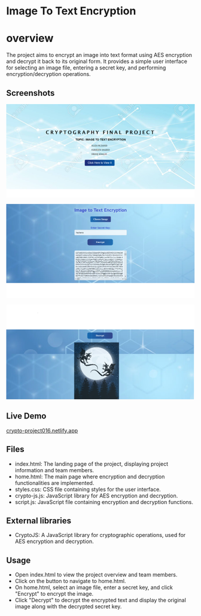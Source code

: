 
# Image To Text Encryption

# overview
The project aims to encrypt an image into text format using AES encryption and decrypt it back to its original form. It provides a simple user interface for selecting an image file, entering a secret key, and performing encryption/decryption operations.



## Screenshots

![App Screenshot](https://github.com/farzeenshahid/Image-To-Text-Encryption/blob/main/image%20to%20text/Assets/1st-ss.png?raw=true)

![App Screenshot](https://github.com/farzeenshahid/Image-To-Text-Encryption/blob/main/image%20to%20text/Assets/2nd-ss.png?raw=true)

![App Screenshot](https://github.com/farzeenshahid/Image-To-Text-Encryption/blob/main/image%20to%20text/Assets/3rd-ss.png?raw=true)

## Live Demo
[crypto-project016.netlify.app]((https://664508ecff379a6cdc461b28--transcendent-centaur-fb3da5.netlify.app/))

## Files
- index.html: The landing page of the project, displaying project information and team members.
- home.html: The main page where encryption and decryption functionalities are implemented.
- styles.css: CSS file containing styles for the user interface.
- crypto-js.js: JavaScript library for AES encryption and decryption.
- script.js: JavaScript file containing encryption and decryption functions.
## External libraries
- CryptoJS: A JavaScript library for cryptographic operations, used for AES encryption and decryption.
## Usage

- Open index.html to view the project overview and team members.
- Click on the button to navigate to home.html.
- On home.html, select an image file, enter a secret key, and click "Encrypt" to encrypt the image.
- Click "Decrypt" to decrypt the encrypted text and display the original image along with the decrypted secret key.

